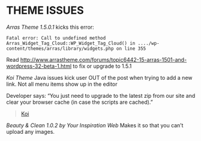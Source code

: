 # THEME ISSUES

_Arras Theme 1.5.0.1_ kicks this error:
```
Fatal error: Call to undefined method Arras_Widget_Tag_Cloud::WP_Widget_Tag_Cloud() in ..../wp-content/themes/arras/library/widgets.php on line 355
```

Read http://www.arrastheme.com/forums/topic6442-15-arras-1501-and-wordpress-32-beta-1.html to fix or upgrade to 1.5.1

_Koi Theme_
Java issues kick user OUT of the post when trying to add a new link. Not all menu items show up in the editor

Developer says: “You just need to upgrade to the latest zip from our site and clear your browser cache (in case the scripts are cached).”

> [Koi](https://themify.me/themes/koi)

_Beauty & Clean 1.0.2 by Your Inspiration Web_
Makes it so that you can’t upload any images.